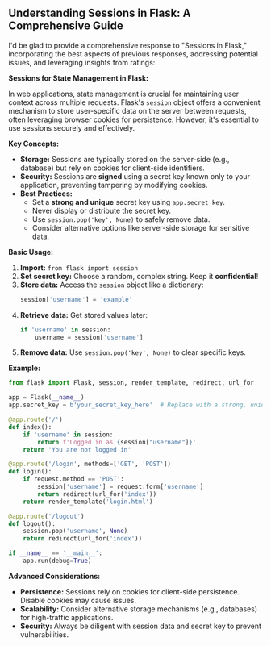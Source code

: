 ## Understanding Sessions in Flask: A Comprehensive Guide

I'd be glad to provide a comprehensive response to "Sessions in Flask," incorporating the best aspects of previous responses, addressing potential issues, and leveraging insights from ratings:

**Sessions for State Management in Flask:**

In web applications, state management is crucial for maintaining user context across multiple requests. Flask's `session` object offers a convenient mechanism to store user-specific data on the server between requests, often leveraging browser cookies for persistence. However, it's essential to use sessions securely and effectively.

**Key Concepts:**

- **Storage:** Sessions are typically stored on the server-side (e.g., database) but rely on cookies for client-side identifiers.
- **Security:** Sessions are **signed** using a secret key known only to your application, preventing tampering by modifying cookies.
- **Best Practices:**
    - Set a **strong and unique** secret key using `app.secret_key`.
    - Never display or distribute the secret key.
    - Use `session.pop('key', None)` to safely remove data.
    - Consider alternative options like server-side storage for sensitive data.

**Basic Usage:**

1. **Import:** `from flask import session`
2. **Set secret key:** Choose a random, complex string. Keep it **confidential**!
3. **Store data:** Access the `session` object like a dictionary:
   ```python
   session['username'] = 'example'
   ```
4. **Retrieve data:** Get stored values later:
   ```python
   if 'username' in session:
       username = session['username']
   ```
5. **Remove data:** Use `session.pop('key', None)` to clear specific keys.

**Example:**

```python
from flask import Flask, session, render_template, redirect, url_for

app = Flask(__name__)
app.secret_key = b'your_secret_key_here'  # Replace with a strong, unique key

@app.route('/')
def index():
    if 'username' in session:
        return f'Logged in as {session["username"]}'
    return 'You are not logged in'

@app.route('/login', methods=['GET', 'POST'])
def login():
    if request.method == 'POST':
        session['username'] = request.form['username']
        return redirect(url_for('index'))
    return render_template('login.html')

@app.route('/logout')
def logout():
    session.pop('username', None)
    return redirect(url_for('index'))

if __name__ == '__main__':
    app.run(debug=True)
```

**Advanced Considerations:**

- **Persistence:** Sessions rely on cookies for client-side persistence. Disable cookies may cause issues.
- **Scalability:** Consider alternative storage mechanisms (e.g., databases) for high-traffic applications.
- **Security:** Always be diligent with session data and secret key to prevent vulnerabilities.